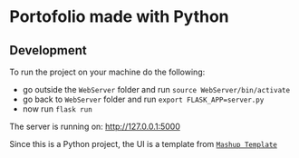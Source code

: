 # Portofolio made with Python

## Development

To run the project on your machine do the following:

- go outside the `WebServer` folder and run `source WebServer/bin/activate`
- go back to `WebServer` folder and run `export FLASK_APP=server.py`
- now run `flask run`

The server is running on: http://127.0.0.1:5000

Since this is a Python project, the UI is a template from [`Mashup Template`](http://www.mashup-template.com/)


